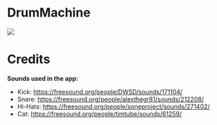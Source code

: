# DrumMachine

![](https://raw.githubusercontent.com/finn-labs/DrumMachine/master/GitHub/image.jpg)

# Credits

**Sounds used in the app:**

* Kick: https://freesound.org/people/DWSD/sounds/171104/
* Snare: https://freesound.org/people/alexthegr81/sounds/212208/
* Hi-Hats: https://freesound.org/people/soneproject/sounds/271402/
* Cat: https://freesound.org/people/timtube/sounds/61259/
